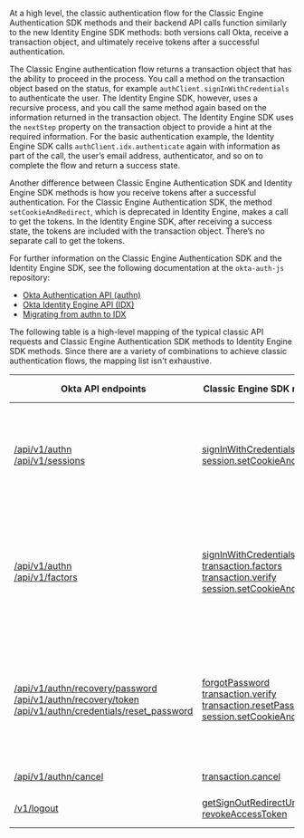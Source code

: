 
At a high level, the classic authentication flow for the Classic Engine Authentication SDK methods and their backend API calls function similarly to the new Identity Engine SDK methods: both versions call Okta, receive a transaction object, and ultimately receive tokens after a successful authentication.

The Classic Engine authentication flow returns a transaction object that has the ability to proceed in the process. You call a method on the transaction object based on the status, for example `authClient.signInWithCredentials` to authenticate the user. The Identity Engine SDK, however, uses a recursive process, and you call the same method again based on the information returned in the transaction object. The Identity Engine SDK uses the `nextStep` property on the transaction object to provide a hint at the required information. For the basic authentication example, the Identity Engine SDK calls `authClient.idx.authenticate` again with information as part of the call, the user’s email address, authenticator, and so on to complete the flow and return a success state.

Another difference between Classic Engine Authentication SDK and Identity Engine SDK methods is how you receive tokens after a successful authentication. For the Classic Engine Authentication SDK, the method `setCookieAndRedirect`, which is deprecated in Identity Engine, makes a call to get the tokens. In the Identity Engine SDK, after receiving a success state, the tokens are included with the transaction object. There’s no separate call to get the tokens.

For further information on the Classic Engine Authentication SDK and the Identity Engine SDK, see the following documentation at the `okta-auth-js` repository:

* [Okta Authentication API (authn)](https://github.com/okta/okta-auth-js/blob/master/docs/authn.md)
* [Okta Identity Engine API (IDX)](https://github.com/okta/okta-auth-js/blob/master/docs/idx.md)
* [Migrating from authn to IDX](https://github.com/okta/okta-auth-js/blob/master/docs/migrate-from-authn-to-idx.md)

The following table is a high-level mapping of the typical classic API requests and Classic Engine Authentication SDK methods to Identity Engine SDK methods. Since there are a variety of combinations to achieve classic authentication flows, the mapping list isn't exhaustive.

| Okta API endpoints      | Classic Engine SDK methods      |   Identity Engine SDK methods      |   Description |
| ----------------------- | ------------------------------ | -----------------------------------| ------------- |
| [/api/v1/authn](/docs/reference/api/authn/)<br>[/api/v1/sessions](https://developer.okta.com/docs/api/openapi/okta-management/management/tag/Session/#tag/Session/operation/createSession)| [signInWithCredentials](https://github.com/okta/okta-auth-js/blob/master/docs/authn.md#signinwithcredentialsoptions) [session.setCookieAndRedirect](https://github.com/okta/okta-auth-js/blob/master/docs/authn.md#sessionsetcookieandredirectsessiontoken-redirecturi) | [idx.authenticate](https://github.com/okta/okta-auth-js/blob/master/docs/idx.md#idxauthenticate)| Authenticate a user with username and password credentials. See [Map basic sign-in code to the Identity Engine SDK](#map-basic-sign-in-code-to-the-identity-engine-sdk).|
| [/api/v1/authn](/docs/reference/api/authn/)<br>[/api/v1/factors](https://developer.okta.com/docs/api/openapi/okta-management/management/tag/UserFactor/)| [signInWithCredentials](https://github.com/okta/okta-auth-js/blob/master/docs/authn.md#signinwithcredentialsoptions) [transaction.factors](https://github.com/okta/okta-auth-js/blob/master/docs/authn.md#mfa_required) [transaction.verify](https://github.com/okta/okta-auth-js/blob/master/docs/authn.md#mfa_challenge) [session.setCookieAndRedirect](https://github.com/okta/okta-auth-js/blob/master/docs/authn.md#sessionsetcookieandredirectsessiontoken-redirecturi) | [idx.authenticate](https://github.com/okta/okta-auth-js/blob/master/docs/idx.md#idxauthenticate)| Sign in a user using multifactor authentication, verify the factor and challenge. See [Map MFA code to the Identity Engine SDK](#map-mfa-code-to-the-identity-engine-sdk).|
| [/api/v1/authn/recovery/password](/docs/reference/api/authn/#forgot-password)<br>[/api/v1/authn/recovery/token](/docs/reference/api/authn/#verify-recovery-token) [/api/v1/authn/credentials/reset_password](/docs/reference/api/authn/#reset-password) | [forgotPassword](https://github.com/okta/okta-auth-js/blob/master/docs/authn.md#forgotpasswordoptions)<br>[transaction.verify](https://github.com/okta/okta-auth-js/blob/master/docs/authn.md#mfa_challenge)<br>[transaction.resetPassword](https://github.com/okta/okta-auth-js/blob/master/docs/authn.md#resetpasswordoptions)<br>[session.setCookieAndRedirect](https://github.com/okta/okta-auth-js/blob/master/docs/authn.md#sessionsetcookieandredirectsessiontoken-redirecturi) | [idx.recoverPassword](https://github.com/okta/okta-auth-js/blob/master/docs/idx.md#idxrecoverpassword)| Password recovery flow, including a factor challenge and password reset. See [Map password recovery code to the Identity Engine SDK](#map-password-recovery-code-to-the-identity-engine-sdk).|
| [/api/v1/authn/cancel](https://developer.okta.com/docs/reference/api/authn/#cancel-transaction) | [transaction.cancel](https://github.com/okta/okta-auth-js/blob/master/docs/authn.md#cancel)| [idx.cancel](https://github.com/okta/okta-auth-js/blob/master/docs/idx.md#idxcancel)| Cancels the Auth flow.|
| [/v1/logout](https://developer.okta.com/docs/reference/api/oidc/#logout)| [getSignOutRedirectUrl](https://github.com/okta/okta-auth-js/blob/master/samples/generated/express-embedded-auth-with-sdk/web-server/routes/logout.js) [revokeAccessToken](https://github.com/okta/okta-auth-js/blob/master/samples/generated/express-embedded-auth-with-sdk/web-server/routes/logout.js) | n/a | Sign out. See [User sign out (local app)](/docs/guides/oie-embedded-sdk-use-case-basic-sign-out/nodejs/main/).|
